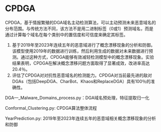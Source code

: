 # CPDGA
CPDGA，基于情报繁殖的DGA域名主动检测算法，可以主动预测未来恶意域名的分布范围。与传统方法不同，该方法不是用二进制标签（0或1）预测域名，而是通过计算每个域名在每个类别中的置信度和可信度来确定其标签。
1. 基于2019年至2023年连续五年的恶意域进行了概念漂移现象的分析和防御。该模型使用2019年的数据进行训练，然后利用生成的数据对未来数据进行预测。通过这种方式，CPDGA能够有效减轻检测模型中的概念漂移现象。实验结果表明，CPDGA在解决概念漂移问题方面取得了显著成效，改进率高达20.4％。
2. 评估了CPDGA对对抗性恶意域名的检测能力。CPDGA对当前最先进的敌对DGAs（包括DeepDGA、CharBot、Khaos和ReplaceDGA）具有100％的准确性。


DGA—_Malware_Domains_process.py：DGA域名预处理，特征提取归一化

Conformal_Clustering.py: CPDGA算法整体流程

YearPrediction.py: 2019年至2023年连续五年的恶意域相关概念漂移现象的分析和防御


